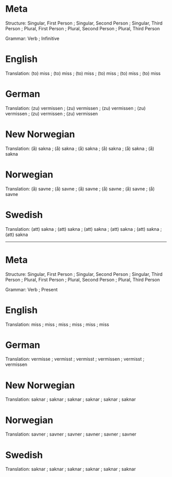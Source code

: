 Meta
====

Structure: Singular, First Person ; Singular, Second Person ; Singular, Third Person ;
           Plural, First Person   ; Plural, Second Person   ; Plural, Third Person

Grammar:   Verb ; Infinitive



English
=======

Translation: (to) miss ; (to) miss ; (to) miss ;
             (to) miss ; (to) miss ; (to) miss



German
======

Translation: (zu) vermissen ; (zu) vermissen ; (zu) vermissen ;
             (zu) vermissen ; (zu) vermissen ; (zu) vermissen



New Norwegian
=============

Translation: (å) sakna ; (å) sakna ; (å) sakna ;
             (å) sakna ; (å) sakna ; (å) sakna



Norwegian
=========

Translation: (å) savne ; (å) savne ; (å) savne ;
             (å) savne ; (å) savne ; (å) savne



Swedish
=======

Translation: (att) sakna ; (att) sakna ; (att) sakna ;
             (att) sakna ; (att) sakna ; (att) sakna



--------------------------------------------------------------------------------

Meta
====

Structure: Singular, First Person ; Singular, Second Person ; Singular, Third Person ;
           Plural, First Person   ; Plural, Second Person   ; Plural, Third Person

Grammar:   Verb ; Present



English
=======

Translation: miss ; miss ; miss ;
             miss ; miss ; miss



German
======

Translation: vermisse  ; vermisst ; vermisst  ;
             vermissen ; vermisst ; vermissen



New Norwegian
=============

Translation: saknar ; saknar ; saknar ;
             saknar ; saknar ; saknar



Norwegian
=========

Translation: savner ; savner ; savner ;
             savner ; savner ; savner



Swedish
=======

Translation: saknar ; saknar ; saknar ;
             saknar ; saknar ; saknar
